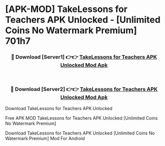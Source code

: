 # [APK-MOD] TakeLessons for Teachers APK Unlocked - [Unlimited Coins No Watermark Premium] 701h7



<div align="center">
<h3>🔴 Download [Server1] 👉👉 <a href="https://momento.my/?title=TakeLessons_for_Teachers_APK_Unlocked">TakeLessons for Teachers APK Unlocked Mod Apk</a></h3><br>

<h3>🔴 Download [Server2] 👉👉 <a href="https://momento.my/?title=TakeLessons_for_Teachers_APK_Unlocked">TakeLessons for Teachers APK Unlocked Mod Apk</a></h3>
</div>



Download TakeLessons for Teachers APK Unlocked 

Free APK MOD TakeLessons for Teachers APK Unlocked [Unlimited Coins No Watermark Premium]

Download TakeLessons for Teachers APK Unlocked [Unlimited Coins No Watermark Premium] Mod For Android
